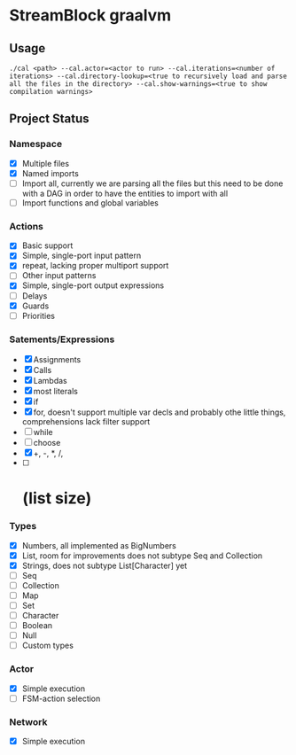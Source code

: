 # StreamBlock graalvm

## Usage
```
./cal <path> --cal.actor=<actor to run> --cal.iterations=<number of iterations> --cal.directory-lookup=<true to recursively load and parse all the files in the directory> --cal.show-warnings=<true to show compilation warnings>
```

## Project Status

### Namespace
 - [x] Multiple files
 - [x] Named imports
 - [ ] Import all, currently we are parsing all the files but this need to be done with a DAG in order to have the entities to import with all
 - [ ] Import functions and global variables

### Actions
 - [x] Basic support
 - [x] Simple, single-port input pattern
 - [X] repeat, lacking proper multiport support
 - [ ] Other input patterns
 - [x] Simple, single-port output expressions
 - [ ] Delays
 - [x] Guards
 - [ ] Priorities

### Satements/Expressions
 - [x] Assignments
 - [x] Calls
 - [x] Lambdas
 - [x] most literals
 - [x] if
 - [x] for, doesn't support multiple var decls and probably othe little things, comprehensions lack filter support
 - [ ] while
 - [ ] choose
 - [x] +, -, \*, /,
 - [ ] # (list size)

### Types
 - [x] Numbers, all implemented as BigNumbers
 - [x] List, room for improvements does not subtype Seq and Collection
 - [x] Strings, does not subtype List[Character] yet
 - [ ] Seq
 - [ ] Collection
 - [ ] Map
 - [ ] Set
 - [ ] Character
 - [ ] Boolean
 - [ ] Null
 - [ ] Custom types

### Actor
 - [x] Simple execution
 - [ ] FSM-action selection

### Network
 - [x] Simple execution

